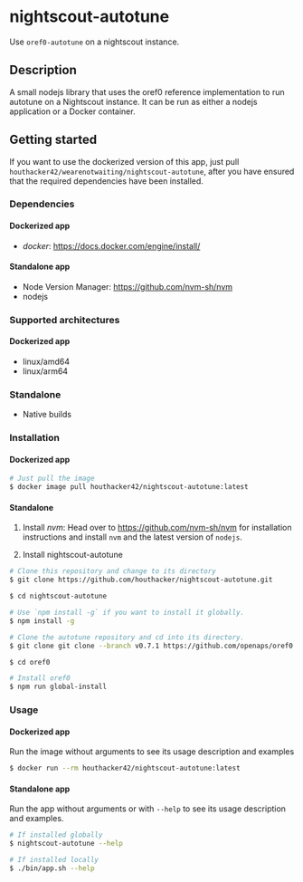# nightscout-autotune
Use `oref0-autotune` on a nightscout instance.

## Description
A small nodejs library that uses the oref0 reference implementation to run autotune on a Nightscout instance.
It can be run as either a nodejs application or a Docker container.

## Getting started
If you want to use the dockerized version of this app, just pull `houthacker42/wearenotwaiting/nightscout-autotune`, after you have ensured that the required dependencies have been installed.

### Dependencies
#### Dockerized app
  * *docker*: https://docs.docker.com/engine/install/

#### Standalone app
  * Node Version Manager: https://github.com/nvm-sh/nvm
  * nodejs

### Supported architectures
#### Dockerized app
  * linux/amd64
  * linux/arm64

### Standalone
  * Native builds

### Installation
#### Dockerized app
```bash
# Just pull the image
$ docker image pull houthacker42/nightscout-autotune:latest
```

#### Standalone
  1. Install *nvm*: Head over to https://github.com/nvm-sh/nvm for installation instructions and install `nvm` and the latest version of `nodejs`. 
  
  2. Install nightscout-autotune
  ```bash
  # Clone this repository and change to its directory
  $ git clone https://github.com/houthacker/nightscout-autotune.git

  $ cd nightscout-autotune

  # Use `npm install -g` if you want to install it globally.
  $ npm install -g

  # Clone the autotune repository and cd into its directory.
  $ git clone git clone --branch v0.7.1 https://github.com/openaps/oref0.git

  $ cd oref0

  # Install oref0
  $ npm run global-install

  ```

### Usage
#### Dockerized app
Run the image without arguments to see its usage description and examples
```bash
$ docker run --rm houthacker42/nightscout-autotune:latest
```

#### Standalone app
Run the app without arguments or with `--help` to see its usage description and examples.
```bash
# If installed globally
$ nightscout-autotune --help

# If installed locally
$ ./bin/app.sh --help
```
